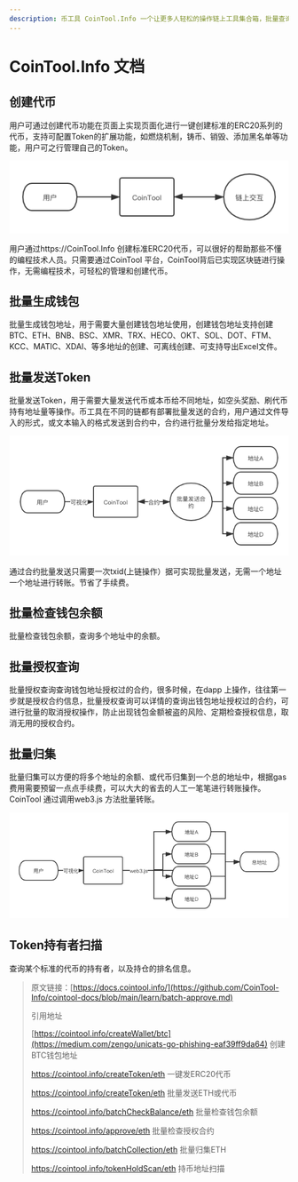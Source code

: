 ```yaml
---
description: 币工具 CoinTool.Info 一个让更多人轻松的操作链上工具集合箱，批量查询区块链余额，批量创建BTC、ETH、SOL、TRX、BNB等多种钱包地址，一键发币、批量归集、批量发送、行情总览、等多种操作
---
```


# CoinTool.Info 文档

## 创建代币

用户可通过创建代币功能在页面上实现页面化进行一键创建标准的ERC20系列的代币，支持可配置Token的扩展功能，如燃烧机制，铸币、销毁、添加黑名单等功能，用户可之行管理自己的Token。

![交互图片](.gitbook/assets/Snipaste_2021-09-29_14-49-28.png)

用户通过https://CoinTool.Info 创建标准ERC20代币，可以很好的帮助那些不懂的编程技术人员。只需要通过CoinTool 平台，CoinTool背后已实现区块链进行操作，无需编程技术，可轻松的管理和创建代币。

## 批量生成钱包

批量生成钱包地址，用于需要大量创建钱包地址使用，创建钱包地址支持创建BTC、ETH、BNB、BSC、XMR、TRX、HECO、OKT、SOL、DOT、FTM、KCC、MATIC、XDAI、等多地址的创建、可离线创建、可支持导出Excel文件。

## 批量发送Token

批量发送Token，用于需要大量发送代币或本币给不同地址，如空头奖励、刷代币持有地址量等操作。币工具在不同的链都有部署批量发送的合约，用户通过文件导入的形式，或文本输入的格式发送到合约中，合约进行批量分发给指定地址。

![交互图片](.gitbook/assets/Snipaste_2021-09-29_15-15-52.png)

通过合约批量发送只需要一次txid(上链操作）据可实现批量发送，无需一个地址一个地址进行转账。节省了手续费。



## 批量检查钱包余额

批量检查钱包余额，查询多个地址中的余额。

## 批量授权查询

批量授权查询查询钱包地址授权过的合约，很多时候，在dapp 上操作，往往第一步就是授权合约信息，批量授权查询可以详情的查询出钱包地址授权过的合约，可进行批量的取消授权操作，防止出现钱包金额被盗的风险、定期检查授权信息，取消无用的授权合约。

## 批量归集

批量归集可以方便的将多个地址的余额、或代币归集到一个总的地址中，根据gas费用需要预留一点点手续费，可以大大的省去的人工一笔笔进行转账操作。CoinTool 通过调用web3.js 方法批量转账。

![归集](.gitbook/assets/guiji.png)

## Token持有者扫描

查询某个标准的代币的持有者，以及持仓的排名信息。



> 原文链接：[https://docs.cointool.info/](https://github.com/CoinTool-Info/cointool-docs/blob/main/learn/batch-approve.md)
>
> 引用地址
>
> [https://cointool.info/createWallet/btc](https://medium.com/zengo/unicats-go-phishing-eaf39ff9da64) 创建BTC钱包地址
>
> https://cointool.info/createToken/eth 一键发ERC20代币
>
> https://cointool.info/createToken/eth 批量发送ETH或代币
>
> https://cointool.info/batchCheckBalance/eth 批量检查钱包余额
>
> https://cointool.info/approve/eth 批量检查授权合约
>
> https://cointool.info/batchCollection/eth 批量归集ETH
>
> https://cointool.info/tokenHoldScan/eth 持币地址扫描
